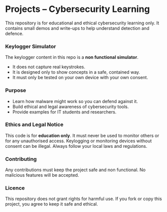# Projects – Cybersecurity Learning

This repository is for educational and ethical cybersecurity learning only. It contains small demos and write-ups to help understand detection and defence.  

### Keylogger Simulator
The keylogger content in this repo is a **non functional simulator**.  
- It does not capture real keystrokes.  
- It is designed only to show concepts in a safe, contained way.  
- It must only be tested on your own device with your own consent.  

### Purpose
- Learn how malware might work so you can defend against it.  
- Build ethical and legal awareness of cybersecurity tools.  
- Provide examples for IT students and researchers.  

### Ethics and Legal Notice
This code is for **education only**. It must never be used to monitor others or for any unauthorised access. Keylogging or monitoring devices without consent can be illegal. Always follow your local laws and regulations.  

### Contributing
Any contributions must keep the project safe and non functional. No malicious features will be accepted.  

### Licence
This repository does not grant rights for harmful use. If you fork or copy this project, you agree to keep it safe and ethical.  
